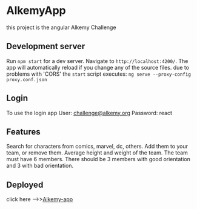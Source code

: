 # AlkemyApp

this project is the angular Alkemy Challenge

## Development server

Run `npm start` for a dev server. Navigate to `http://localhost:4200/`. The app will automatically reload if you change any of the source files.
due to problems with 'CORS' the `start` script executes:
`ng serve --proxy-config proxy.conf.json`

## Login

To use the login app
User: challenge@alkemy.org
Password: react

## Features

Search for characters from comics, marvel, dc, others. Add them to your team, or remove them. Average height and weight of the team.
The team must have 6 members. There should be 3 members with good orientation and 3 with bad orientation.

## Deployed

click here -->>[Alkemy-app](https://62174f1ff84e809a0e42f99e--vigilant-spence-3895e4.netlify.app/)